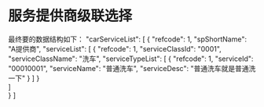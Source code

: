 # 服务提供商级联选择
最终要的数据结构如下：
"carServiceList": 
[
    {
        "refcode": 1,
        "spShortName": "A提供商",
        "serviceList": [
            {
            "refcode": 1,
            "serviceClassId": "0001",
            "serviceClassName": "洗车",
            "serviceTypeList": [
                {
                    "refcode": 1,
                    "serviceId": "00010001",
                    "serviceName": "普通洗车",
                    "serviceDesc": "普通洗车就是普通洗一下"
                }
              ]
            }          
         ]       
    }
]